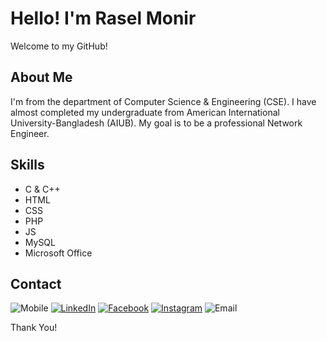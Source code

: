 # Hello! I'm Rasel Monir
Welcome to my GitHub!
## About Me
I'm from the department of Computer Science & Engineering (CSE). I have almost completed my undergraduate from American International University-Bangladesh (AIUB). My goal is to be a professional Network Engineer.
## Skills
- C & C++
- HTML
- CSS
- PHP
- JS
- MySQL
- Microsoft Office
## Contact
![Mobile](https://img.shields.io/badge/Mobile-01518646727-orange)
[![LinkedIn](https://img.shields.io/badge/LinkedIn-raselmonir58-orange)](https://www.linkedin.com/in/raselmonir58/)
[![Facebook](https://img.shields.io/badge/Facebook-raselmonir58r-orange)](https://www.facebook.com/raselmonir58r)
[![Instagram](https://img.shields.io/badge/Instagram-_rasel_monir_-orange)](https://www.instagram.com/_rasel_monir_/)
![Email](https://img.shields.io/badge/Email-raselmonir58@gmail.com-orange)

Thank You!
